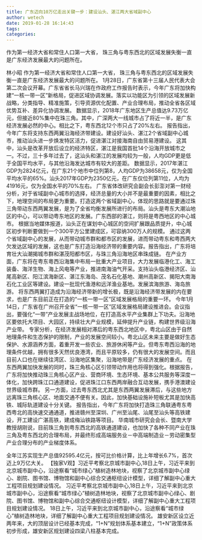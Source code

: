 ```yaml
---
title: 广东迈向10万亿走出关键一步：建设汕头、湛江两大省域副中心
author: wetech
date: 2019-01-28 16:14:43
tags: 
categories: 
---
```

作为第一经济大省和常住人口第一大省， 珠三角与粤东西北的区域发展失衡一直是广东经济发展最大的问题所在。
<!-- more -->
林小昭
作为第一经济大省和常住人口第一大省， 珠三角与粤东西北的区域发展失衡一直是广东经济发展最大的问题所在。
1月28日，广东省第十三届人民代表大会第二次会议开幕。广东省省长马兴瑞在作政府工作报告时表示，今年广东将加快构建“一核一带一区”新格局，促进区域协调发展。落实以功能区为引领的区域发展新战略，分类指导、精准施策，引导资源优化配置、产业合理布局，推动全省各区域优势互补、差异化协调发展。
数据显示，2018年广东地区生产总值达9.73万亿元，但接近80%集中在珠三角。其中，广深两大一线城市占了将近一半，是广东经济发展必然的中心。相比之下，粤东西北12个市只占了20%左右。
报告指出，今年广东将支持东西两翼沿海经济带建设。建设好汕头、湛江2个省域副中心城市，推动汕头进一步焕发特区活力，促进湛江对接海南自由贸易港建设。
这其中，汕头是改革开放后设立的经济特区，湛江是我国首批14个沿海开放城市之一。不过，三十多年过去了，这汕头和湛江的发展均较为一般，人均GDP更是低于全国平均水平，与其他沿海发达城市有较大的差距。
数据显示，2017年湛江GDP为2824亿元，在广东21个地市中位列第8，人均GDP为38658元，仅为全国平均水平的65%。汕头2017年GDP为2350亿元，在广东仅位列第11位，人均为41916元，仅为全国水平的70%左右。
广东省体改研究会副会长彭澎对第一财经分析，对于省域副中心城市的选择，经济总量的大小并不是最重要的因素，相比之下，地理空间的布局更为重要。打造这两个省域副中心，体现的思路就是要通过珠三角带动东西两翼发展，是为了全省均衡发展所进行的布局。汕头是粤东大潮汕地区的中心，可以带动粤东地区的发展。广东西部的湛江，则将是粤西地区的中心城市。
根据当地媒体报道，汕头正在谋划中心城区的空间扩展跟品质提升，中心城区初步判断要做到一个300平方公里建成区，可容纳300万人的规模。
通过这两个省域副中心的发展，从而带动城市群和都市区的发展，进而带动粤东和粤西两大欠发达区域的发展，这也是广东打造沿海经济带的重要内容。报告指出，广东将培育壮大汕潮揭城市群和湛茂阳都市区，与珠三角沿海地区串珠成链。
在产业方面，广东将在粤东粵西沿海集中布局一批重大产业项目，大力发展临港化工、海工装备、海洋生物、海上风电等产业，推进南海油气开采。支持汕头临港经济区、汕尾高新区、阳江滨海新区、湛江东海岛、茂名石化基地、潮州高新区、揭阳大南海石化工业区等建设。建设一批现代渔港和远洋渔业基地。发展滨海旅游、海岛旅游。
将东西两翼打造成为沿海经济带新的增长极，既是沿海经济带发展的内在要求，也是广东目前正在打造的“一核一带一区”区域发展格局的重要一环。
今年1月14日，广东省在广州召开全省“一核一带一区”区域发展格局建设推进会。会议指出，要强化“一带”产业发展主战场地位，在打造高水平产业集群上下功夫。沿海地区要依托大项目、大园区，持续壮大产业规模，延伸提升产业链，构建世界级沿海产业带。
专家分析，在经济发展相对滞后的粤东西北地区中，粤北山区由于自然地理条件和生态保护的限制，产业的发展空间较小。粤北山区未来主要是做好生态保护、水源涵养方面，着重开发一些农业、旅游休闲等产业。但粤东粤西沿海的地理条件优越，拥有很多天然优良港湾，而且平原较多，仍有很大的发展空间。而且目前人口也在继续往湾区、沿海地区集聚，沿海地带是广东经济发展的重点。
在东西两翼加快发展的同时，珠三角核心区引领带动作用也将得到强化。根据报告，广东将加快推动珠三角核心区产业、营商环境、生态环境、基本公共服务等深度一体化，加快跨珠江口通道建设，促进珠江口东西两岸融合互动发展，携手港澳建设世界级城市群。
另一方面，过去粤东西北尤其是东西两翼发展滞后，与这些地方远离珠三角核心区、地面交通不便有关。因此，加快基础设施补短板尤其是加快高铁、城际轨道建设十分关键。
报告指出，今年广东将加快打造珠三角联通粤东粤西粤北的高快速交通通道，推进赣州至深圳、广州至汕尾、汕尾至汕头等高铁建设，开工建设广湛高铁，建成梅汕铁路等项目。
华南城市研究会会长、暨南大学教授胡刚说，目前珠三角到粤东西北的高铁通道建设，也加快了各种不同产业在珠三角及粤东西北的合理布局，并最终形成高端服务业－中高端制造业－劳动密集型产业合理分布的产业梯度体系。
 
 
全年江苏实现生产总值92595.4亿元，按可比价格计算，比上年增长6.7%，首次迈上9万亿大关。
【独家V观】习近平考察北京城市副中心,18日上午，习近平来到北京城市副中心，沿途察看“城市绿心”植树造林地块，视察了北京城市副中心绿心、剧院、图书馆、博物馆和副中心综合交通枢纽设计模型，详细了解副中心重大工程项目规划建设情况。
习近平考察北京城市副中心,18日上午，习近平来到北京城市副中心，沿途察看“城市绿心”植树造林地块，视察了北京城市副中心绿心、剧院、图书馆、博物馆和副中心综合交通枢纽设计模型，详细了解副中心重大工程项目规划建设情况。
18日上午，习近平来到北京城市副中心，沿途察看“城市绿心”植树造林地块，详细了解副中心重大工程项目规划建设情况。
雄安新区设立近两年来，大的顶层设计已经基本完成，“1+N”规划体系基本建立，“1+N”政策体系初步形成，雄安新区规划建设四梁八柱基本完成。
